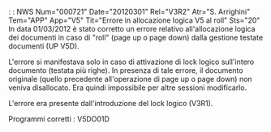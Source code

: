 :  : NWS Num="000721" Date="20120301" Rel="V3R2" Atr="S. Arrighini" Tem="APP" App="V5" Tit="Errore in allocazione logica V5 al roll" Sts="20"
In data 01/03/2012 è stato corretto un errore relativo all'allocazione logica dei documenti in caso
di "roll" (page up o page down) dalla gestione testate documenti (UP V5D).

L'errore si manifestava solo in caso di attivazione di lock logico sull'intero documento (testata più righe).
In presenza di tale errore, il documento originale (quello precedente all'operazione di page up o page down) non veniva disallocato.
Era quindi impossibile per altre sessioni modificarlo.

L'errore era presente dall'introduzione del lock logico (V3R1).

Programmi corretti : 
V5DO01D
